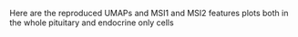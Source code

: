 Here are the reproduced UMAPs and MSI1 and MSI2 features plots both in the whole pituitary and endocrine only cells
